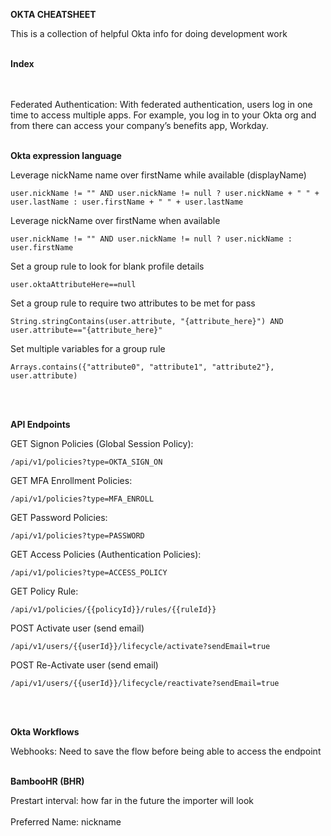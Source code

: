 **OKTA CHEATSHEET**

This is a collection of helpful Okta info for doing development work
<br><br/>

**Index**

<br><br/>
Federated Authentication:
With federated authentication, users log in one time to access multiple apps. For example, you log in to your Okta org and from there can access your company’s benefits app, Workday.
<br><br/>

**Okta expression language**

Leverage nickName name over firstName while available (displayName)

```
user.nickName != "" AND user.nickName != null ? user.nickName + " " + user.lastName : user.firstName + " " + user.lastName
```

Leverage nickName over firstName when available

```
user.nickName != "" AND user.nickName != null ? user.nickName : user.firstName
```

Set a group rule to look for blank profile details

```
user.oktaAttributeHere==null
```

Set a group rule to require two attributes to be met for pass

```
String.stringContains(user.attribute, "{attribute_here}") AND user.attribute=="{attribute_here}"
```

Set multiple variables for a group rule

```
Arrays.contains({"attribute0", "attribute1", "attribute2"}, user.attribute)
```

<br/><br/>

**API Endpoints**

GET Signon Policies (Global Session Policy):

```
/api/v1/policies?type=OKTA_SIGN_ON
```

GET MFA Enrollment Policies:

```
/api/v1/policies?type=MFA_ENROLL
```

GET Password Policies:

```
/api/v1/policies?type=PASSWORD
```

GET Access Policies (Authentication Policies):

```
/api/v1/policies?type=ACCESS_POLICY
```

GET Policy Rule:

```
/api/v1/policies/{{policyId}}/rules/{{ruleId}}
```

POST Activate user (send email)

```
/api/v1/users/{{userId}}/lifecycle/activate?sendEmail=true
```

POST Re-Activate user (send email)

```
/api/v1/users/{{userId}}/lifecycle/reactivate?sendEmail=true
```

<br/><br/>

**Okta Workflows**

Webhooks: Need to save the flow before being able to access the endpoint
<br/><br/>

**BambooHR (BHR)**

Prestart interval: how far in the future the importer will look
<br><br/>
Preferred Name: nickname
<br><br/>
